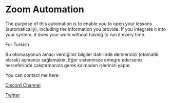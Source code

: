 # Zoom Automation
The purpose of this automation is to enable you to open your lessons (automatically), including the information you provide.
If you integrate it into your system, it does your work without having to run it every time.

For Turkish

Bu otomasyonun amacı verdiğiniz bilgiler dahilinde derslerinizi (otomatik olarak) açmanızı sağlamaktır.
Eğer sisteminize entegre ederseniz herseferinde çalıştırmanıza gerek kalmadan işlerinizi yapar.

You can contact me here:

[Discord Channel](https://discord.gg/BQYJxfQMeR)

[Twitter](https://twitter.com/erknabd)
